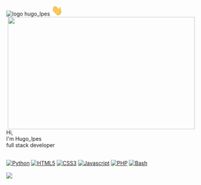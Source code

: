 <div id="title" align="left">
    <img alt="logo hugo_lpes" width="500" src="https://user-images.githubusercontent.com/79276855/162258452-a6853a6b-399e-4a8d-8acb-ecf099cf31a8.png">
    <img src="https://raw.githubusercontent.com/Andy-Python-Programmer/Andy-Python-Programmer/master/hello.gif" width="30"></h1>
</div>



<div id="icon_presentation">
  <img align="right" src="https://miro.medium.com/max/1360/1*IRGHmiGsa16stedQvIaZfw.gif" width="500" height="300"/>
  <br>
  <p>Hi,<br>
  I'm Hugo_lpes<br>
  full stack developer</p><br>
  <a href ="https://www.python.org/"><img alt="Python" width="26px" src="https://cdn.jsdelivr.net/gh/devicons/devicon/icons/python/python-original.svg" target="_blank"></a>
  <a href="https://validator.w3.org/#validate_by_uri"><img alt="HTML5" width="26px" src="https://cdn.jsdelivr.net/gh/devicons/devicon/icons/html5/html5-original.svg" target="_blank"></a>
  <a href="https://jigsaw.w3.org/css-validator/validator.html.en"><img alt="CSS3" width="26px" src="https://cdn.jsdelivr.net/gh/devicons/devicon/icons/css3/css3-original.svg" target="_blank"></a>
  <a href="https://developer.mozilla.org/en-US/docs/Web/JavaScript"><img alt="Javascript" width="26px" src="https://cdn.jsdelivr.net/gh/devicons/devicon/icons/javascript/javascript-original.svg" target="_blank"></a>
  <a href="https://www.php.net/"><img alt="PHP" width="26px" src="https://cdn.jsdelivr.net/gh/devicons/devicon/icons/php/php-original.svg" target="_blank"></a>
  <a href="https://www.gnu.org/home.en.html"><img alt="Bash" width="26px" src="https://cdn.jsdelivr.net/gh/devicons/devicon/icons/bash/bash-original.svg" target="_blank"></a>
</div>

<br>

<div id="static">
  <img src="https://camo.githubusercontent.com/c3f5c5fd2d0ac06be342cb737154726913fb9ef2074cec19395f8c7dd006a83f/68747470733a2f2f6769746875622d726561646d652d73746174732e76657263656c2e6170702f6170693f757365726e616d653d616e7572616768617a72612673686f775f69636f6e733d7472756526686964653d636f6e74726962732c7072732663616368655f7365636f6e64733d3836343030267468656d653d6f757472756e"/>
</div>

